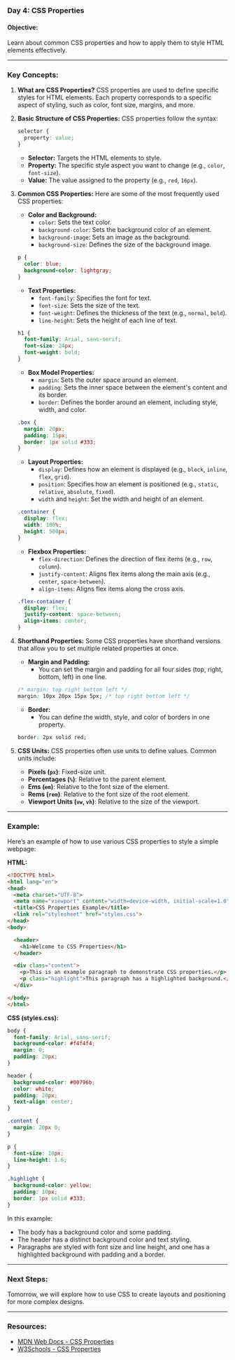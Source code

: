 ### Day 4: CSS Properties

#### **Objective:**
Learn about common CSS properties and how to apply them to style HTML elements effectively.

---

### **Key Concepts:**

1. **What are CSS Properties?**
   CSS properties are used to define specific styles for HTML elements. Each property corresponds to a specific aspect of styling, such as color, font size, margins, and more.

2. **Basic Structure of CSS Properties:**
   CSS properties follow the syntax:

   ```css
   selector {
     property: value;
   }
   ```

   - **Selector:** Targets the HTML elements to style.
   - **Property:** The specific style aspect you want to change (e.g., `color`, `font-size`).
   - **Value:** The value assigned to the property (e.g., `red`, `16px`).

3. **Common CSS Properties:**
   Here are some of the most frequently used CSS properties:

   - **Color and Background:**
     - `color`: Sets the text color.
     - `background-color`: Sets the background color of an element.
     - `background-image`: Sets an image as the background.
     - `background-size`: Defines the size of the background image.

   ```css
   p {
     color: blue;
     background-color: lightgray;
   }
   ```

   - **Text Properties:**
     - `font-family`: Specifies the font for text.
     - `font-size`: Sets the size of the text.
     - `font-weight`: Defines the thickness of the text (e.g., `normal`, `bold`).
     - `line-height`: Sets the height of each line of text.

   ```css
   h1 {
     font-family: Arial, sans-serif;
     font-size: 24px;
     font-weight: bold;
   }
   ```

   - **Box Model Properties:**
     - `margin`: Sets the outer space around an element.
     - `padding`: Sets the inner space between the element's content and its border.
     - `border`: Defines the border around an element, including style, width, and color.

   ```css
   .box {
     margin: 20px;
     padding: 15px;
     border: 1px solid #333;
   }
   ```

   - **Layout Properties:**
     - `display`: Defines how an element is displayed (e.g., `block`, `inline`, `flex`, `grid`).
     - `position`: Specifies how an element is positioned (e.g., `static`, `relative`, `absolute`, `fixed`).
     - `width` and `height`: Set the width and height of an element.

   ```css
   .container {
     display: flex;
     width: 100%;
     height: 500px;
   }
   ```

   - **Flexbox Properties:**
     - `flex-direction`: Defines the direction of flex items (e.g., `row`, `column`).
     - `justify-content`: Aligns flex items along the main axis (e.g., `center`, `space-between`).
     - `align-items`: Aligns flex items along the cross axis.

   ```css
   .flex-container {
     display: flex;
     justify-content: space-between;
     align-items: center;
   }
   ```

4. **Shorthand Properties:**
   Some CSS properties have shorthand versions that allow you to set multiple related properties at once.

   - **Margin and Padding:**
     - You can set the margin and padding for all four sides (top, right, bottom, left) in one line.

   ```css
   /* margin: top right bottom left */
   margin: 10px 20px 15px 5px; /* top right bottom left */
   ```

   - **Border:**
     - You can define the width, style, and color of borders in one property.

   ```css
   border: 2px solid red;
   ```

5. **CSS Units:**
   CSS properties often use units to define values. Common units include:
   - **Pixels (`px`)**: Fixed-size unit.
   - **Percentages (`%`)**: Relative to the parent element.
   - **Ems (`em`)**: Relative to the font size of the element.
   - **Rems (`rem`)**: Relative to the font size of the root element.
   - **Viewport Units (`vw`, `vh`)**: Relative to the size of the viewport.

---

### **Example:**

Here’s an example of how to use various CSS properties to style a simple webpage:

**HTML:**
```html
<!DOCTYPE html>
<html lang="en">
<head>
  <meta charset="UTF-8">
  <meta name="viewport" content="width=device-width, initial-scale=1.0">
  <title>CSS Properties Example</title>
  <link rel="stylesheet" href="styles.css">
</head>
<body>

  <header>
    <h1>Welcome to CSS Properties</h1>
  </header>

  <div class="content">
    <p>This is an example paragraph to demonstrate CSS properties.</p>
    <p class="highlight">This paragraph has a highlighted background.</p>
  </div>

</body>
</html>
```

**CSS (styles.css):**
```css
body {
  font-family: Arial, sans-serif;
  background-color: #f4f4f4;
  margin: 0;
  padding: 20px;
}

header {
  background-color: #00796b;
  color: white;
  padding: 20px;
  text-align: center;
}

.content {
  margin: 20px 0;
}

p {
  font-size: 18px;
  line-height: 1.6;
}

.highlight {
  background-color: yellow;
  padding: 10px;
  border: 1px solid #333;
}
```

In this example:
- The body has a background color and some padding.
- The header has a distinct background color and text styling.
- Paragraphs are styled with font size and line height, and one has a highlighted background with padding and a border.

---

### **Next Steps:**
Tomorrow, we will explore how to use CSS to create layouts and positioning for more complex designs.

---

### **Resources:**
- [MDN Web Docs - CSS Properties](https://developer.mozilla.org/en-US/docs/Web/CSS/CSS_Properties_Reference)
- [W3Schools - CSS Properties](https://www.w3schools.com/cssref/default.asp)